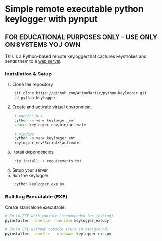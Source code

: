 # Simple remote executable python keylogger with pynput

## FOR EDUCATIONAL PURPOSES ONLY - USE ONLY ON SYSTEMS YOU OWN

This is a Python-based remote keylogger that captures keystrokes and sends them to a [web server](https://github.com/AntonMartic/flask-server).

### Installation & Setup
1. Clone the repository
   ```bash
    git clone https://github.com/AntonMartic/python-keylogger.git
    cd python-keylogger
    ```
2. Create and activate virtual environment
   ```bash
    # macOS/Linux
    python -m venv keylogger_env
    source keylogger_env/bin/activate
    
    # Windows
    python -m venv keylogger_env
    keylogger_env\Scripts\activate
    ```
3. Install dependencies
   ```bash
    pip install -r requirements.txt
    ```
4. Setup your server
5. Run the keylogger
   ```bash
    python keylogger_exe.py
    ```
   
### Building Executable (EXE)
Create standalone executable:
```bash
# Build EXE with console (recommended for testing)
pyinstaller --onefile --console keylogger_exe.py

# Build EXE without console (runs in background)
pyinstaller --onefile --windowed keylogger_exe.py
```


